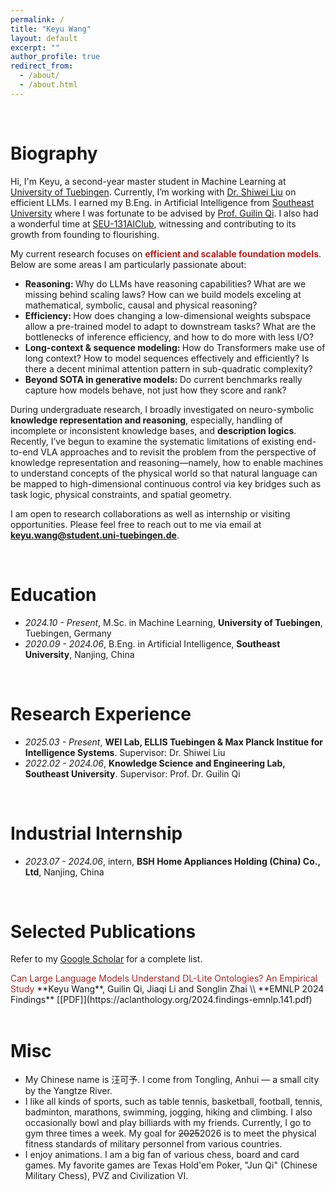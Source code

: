 ```yaml
---
permalink: /
title: "Keyu Wang"
layout: default
excerpt: ""
author_profile: true
redirect_from: 
  - /about/
  - /about.html
---
```


<span class='anchor' id='about-me'></span>

<br>

# Biography

Hi, I'm Keyu, a second-year master student in Machine Learning at [University of Tuebingen]([[https://uni-tuebingen.de/en/]]). Currently, I’m working with [Dr. Shiwei Liu](https://shiweiliuiiiiiii.github.io) on efficient LLMs. I earned my B.Eng. in Artificial Intelligence from [Southeast University](https://www.seu.edu.cn/) where I was fortunate to be advised by [Prof. Guilin Qi](https://scholar.google.com/citations?user=1gw3LJQAAAAJ&hl=zh-CN). I also  had a wonderful time at [SEU-131AIClub](https://github.com/131AIClub), witnessing and contributing to its growth from founding to flourishing.

My current research focuses on <font color='FireBrick'><strong> efficient and scalable foundation models</strong></font>. Below are some areas I am particularly passionate about: 
- <strong>Reasoning: </strong> Why do LLMs have reasoning capabilities? What are we missing behind scaling laws? How can we build models exceling at mathematical, symbolic, causal and physical reasoning?
- <strong>Efficiency: </strong> How does changing a low-dimensional weights subspace allow a pre-trained model to adapt to downstream tasks? What are the bottlenecks of inference efficiency, and how to do more with less I/O?
- <strong>Long-context & sequence modeling: </strong> How do Transformers make use of long context? How to model sequences effectively and efficiently? Is there a decent minimal attention pattern in sub-quadratic complexity?
- <strong>Beyond SOTA in generative models: </strong> Do current benchmarks really capture how models behave, not just how they score and rank?

During undergraduate research, I broadly investigated on  neuro-symbolic <strong>knowledge representation and reasoning</strong>, especially, handling of incomplete or inconsistent knowledge bases, and <strong>description logics</strong>. Recently, I’ve begun to examine the systematic limitations of existing end-to-end VLA approaches and to revisit the problem from the perspective of knowledge representation and reasoning—namely, how to enable machines to understand concepts of the physical world so that natural language can be mapped to high-dimensional continuous control via key bridges such as task logic, physical constraints, and spatial geometry.

I am open to research collaborations as well as internship or visiting opportunities. Please feel free to reach out to me via email at​ ​**keyu.wang@student.uni-tuebingen.de**.

<br>



# Education

- *2024.10 - Present*, M.Sc. in Machine Learning, **University of Tuebingen**, Tuebingen, Germany
- *2020.09 - 2024.06*, B.Eng. in Artificial Intelligence, **Southeast University**, Nanjing, China

<br>


# Research Experience
- *2025.03 - Present*, **WEI Lab, ELLIS Tuebingen & Max Planck Institue for Intelligence Systems**. Supervisor: Dr. Shiwei Liu
- *2022.02 - 2024.06*, **Knowledge Science and Engineering Lab, Southeast University**. Supervisor: Prof. Dr. Guilin Qi

<br>


# Industrial Internship
- *2023.07 - 2024.06*, intern, **BSH Home Appliances Holding (China) Co., Ltd**, Nanjing, China


<br>

# Selected Publications 
Refer to my [Google Scholar](https://scholar.google.com/citations?view_op=list_works&hl=zh-CN&hl=zh-CN&user=IvXDjWUAAAAJ) for a complete list. 

<div class='paper-box-text' markdown="1">
<font color='FireBrick'> Can Large Language Models Understand DL-Lite Ontologies? An Empirical Study </font>
**Keyu Wang**, Guilin Qi, Jiaqi Li and Songlin Zhai \\
**EMNLP 2024 Findings**  [[PDF]](https://aclanthology.org/2024.findings-emnlp.141.pdf)
</div>

<br>

# Misc
- My Chinese name is 汪可予. I come from Tongling, Anhui — a small city by the Yangtze River.
- I like all kinds of sports, such as table tennis, basketball, football, tennis, badminton, marathons, swimming, jogging, hiking and climbing.  I also occasionally bowl and play billiards with my friends. Currently, I go to gym three times a week. My goal for ~~2025~~2026 is to meet the physical fitness standards of military personnel from various countries.
- I enjoy animations. I am a big fan of various chess, board and card games. My favorite games are Texas Hold'em Poker, "Jun Qi" (Chinese Military Chess), PVZ and Civilization VI. 

<div style="height: 75px;"></div>
